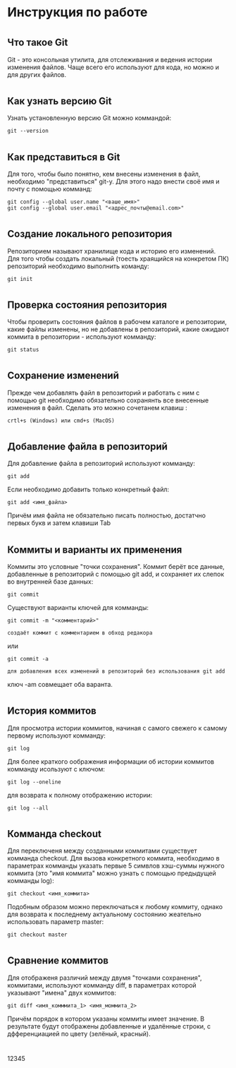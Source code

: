 # **Инструкция по работе**
#
## Что такое Git ##

Git - это консольная утилита, для отслеживания и ведения истории изменения файлов. Чаще всего его используют для кода, но можно и для других файлов.
#
## Как узнать версию Git ##

Узнать установленную версию Git можно коммандой:

    git --version

#
 ## Как представиться в Git

 Для того, чтобы было понятно, кем внесены изменения в файл, необходимо "представиться" git-у. Для этого надо внести своё имя и почту с помощью комманд:

    git config --global user.name "<ваше_имя>"
    git config --global user.email "<адрес_почты@email.com>"


#
## Создание локального репозитория ##

Репозиторием называют хранилище кода и историю его изменений. Для того чтобы создать локальный (тоесть храящийся на конкретом ПК) репозиторий необходимо выполнить команду:

    git init

#
## Проверка состояния репозитория ##

Чтобы проверить состояния файлов в рабочем каталоге и репозитории, какие файлы изменены, но не добавлены в репозиторий, какие ожидают коммита в репозитории - используют комманду:

    git status

#
## Сохранение изменений

Прежде чем добавлять файл в репозиторий и работать с ним с помощью git необходимо обязательно сохранянть все внесенные изменения в файл. Сделать это можно сочетанем клавиш :

    crtl+s (Windows) или cmd+s (MacOS)

#
## Добавление файла в репозиторий

Для добавление файла в репозиторий используют комманду:

    git add

Если необходимо добавить только конкретный файл:

    git add <имя_файла> 

Причём имя файла не обязательно писать полностью, достатчно первых букв и затем клавиши Tab

#
## Коммиты и варианты их применения

Коммиты это условные "точки сохранения". Коммит берёт все данные, добавленные в репозиторий с помощью git add, и сохраняет их слепок во внутренней базе данных: 

    git commit

Существуют варианты ключей для комманды:

    git commit -m "<комментарий>"
    
    создаёт коммит с комментарием в обход редакора
или

    git commit -a

    для добавления всех изменений в репозиторий без использования git add


ключ -am совмещает оба варанта.

#
## История коммитов

Для просмотра истории коммитов, начиная с самого свежего к самому первому используют комманду:

    git log

Для более краткого оображения информации об истории коммитов комманду исользуют с ключом:

    git log --oneline

для возврата к полному отображению истории:

    git log --all

#
## Комманда checkout

Для переключеня между созданными коммитами существует комманда checkout. Для вызова конкретного коммита, необходимо в параметрах комманды указать первые 5 симвлов хэш-суммы нужного коммита (это "имя коммита" можно узнать с помощью предыдущей комманды log):

    git checkout <имя_коммита>

Подобным образом можно переключаться к любому коммиту, однако для возврата к последнему актуальному состоянию жеательно использовать параметр master: 

    git checkout master

#
## Сравнение коммитов

Для отображеня различий между двумя "точками сохранения", коммитами, используют комманду diff, в параметрах которой указывают "имена" двух коммитов:

    git diff <имя_комммита_1> <имя_моммита_2>

Причём порядок в котором указаны коммиты имеет значение. В результате будут отображены добавленные и удалённые строки, с дфференциацией по цвету (зелёный, красный). 



#

12345
